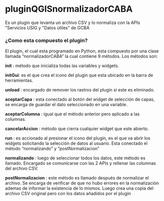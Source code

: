 # pluginQGISnormalizadorCABA
Es un plugin que levanta un archivo CSV y lo normaliza con la APIs "Servicios USIG y "Datos útiles" de GCBA

### ¿Como esta compuesto el plugin?

El plugin, el cual esta programado en Python, esta compuesto por una clase llamada “normalizadorCABA” la cual contiene 9 métodos. Los métodos son:

__init__ : método que inicializa todas las variables y widgets.

__initGui__: es el que crea el icono del plugin que esta ubicado en la barra de herramientas.

__unload__ : encargado de remover los rastros del plugin si este es eliminado.

__aceptarCapa__ : esta conectado al botón del widget de selección de capas, se encarga de guardar el dato seleccionado en una variable.

__aceptarColumna__ : igual que el método anterior pero aplicado a las columnas.

__cancelarAccion__ : método que cierra cualquier widget que este abierto.

__run__ : es accionado al presionar el icono del plugin, es el que va abrir los widgets solicitando la selección de datos al usuario. Esta conectado el método “normalizando” y “postNormalizacion”

__normalizando__ : luego de seleccionar todos los datos, este método es llamado. Encargado se comunicarse con las 2 APIs y rellenar las columnas del archivo CSV.

__postNormalizacion__ : este método es llamado después de normalizar el archivo. Se encarga de verificar de que no hubo errores en la normalización ademas de informar la existencia de lo mismos. Luego crea una copia del archivo CSV original pero con los datos añadidos por el plugin
